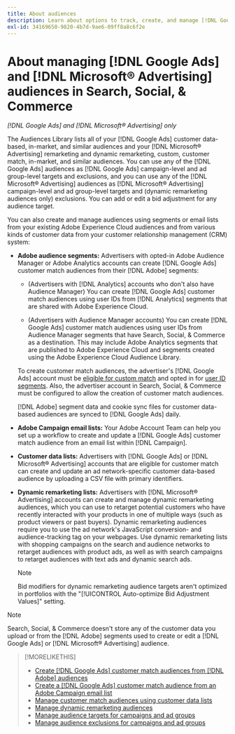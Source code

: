 ```yaml
---
title: About audiences
description: Learn about options to track, create, and manage [!DNL Google Ads] and [!DNL Microsoft® Advertising] audiences.
exl-id: 34169650-9820-4b7d-9ae6-09ff8a8c6f2e
---
```

# About managing [!DNL Google Ads] and [!DNL Microsoft® Advertising] audiences in Search, Social, & Commerce

*[!DNL Google Ads] and [!DNL Microsoft® Advertising] only*

The Audiences Library lists all of your [!DNL Google Ads] customer data-based, in-market, and similar audiences and your [!DNL Microsoft® Advertising] remarketing and dynamic remarketing, custom, customer match, in-market, and similar audiences. You can use any of the [!DNL Google Ads] audiences as [!DNL Google Ads] campaign-level and ad group-level targets and exclusions, and you can use any of the [!DNL Microsoft® Advertising] audiences as [!DNL Microsoft® Advertising] campaign-level and ad group-level targets and (dynamic remarketing audiences only) exclusions. You can add or edit a bid adjustment for any audience target.

You can also create and manage audiences using segments or email lists from your existing Adobe Experience Cloud audiences and from various kinds of customer data from your customer relationship management (CRM) system:

* **Adobe audience segments:** Advertisers with opted-in Adobe Audience Manager or Adobe Analytics accounts can create [!DNL Google Ads] customer match audiences from their [!DNL Adobe] segments:

  * (Advertisers with [!DNL Analytics] accounts who don't also have Audience Manager) You can create [!DNL Google Ads] customer match audiences using user IDs from [!DNL Analytics] segments that are shared with Adobe Experience Cloud.
  
  * (Advertisers with Audience Manager accounts) You can create [!DNL Google Ads] customer match audiences using user IDs from Audience Manager segments that have Search, Social, & Commerce as a destination. This may include Adobe Analytics segments that are published to Adobe Experience Cloud and segments created using the Adobe Experience Cloud Audience Library.

  To create customer match audiences, the advertiser's [!DNL Google Ads] account must be [eligible for custom match](https://support.google.com/adspolicy/answer/6299717) and opted in for [user ID segments](https://support.google.com/google-ads/answer/9199250). Also, the advertiser account in Search, Social, & Commerce must be configured to allow the creation of customer match audiences.<!-- For Analytics audiences: Analytics Only Integration. For Audience Manager, Enable CM/CRM option) -->
  
  [!DNL Adobe] segment data and cookie sync files for customer data-based audiences are synced to [!DNL Google Ads] daily.

* **Adobe Campaign email lists:** Your Adobe Account Team can help you set up a workflow to create and update a [!DNL Google Ads] customer match audience from an email list within [!DNL Campaign].

* **Customer data lists:** Advertisers with [!DNL Google Ads] or [!DNL Microsoft® Advertising] accounts that are eligible for customer match can create and update an ad network-specific customer data-based audience <!-- or dynamic remarketing audience -- included in customer data-based audience, at least for [!DNL Google Ads]?--> by uploading a CSV file with primary identifiers.

* **Dynamic remarketing lists:** Advertisers with [!DNL Microsoft® Advertising] accounts can create and manage dynamic remarketing audiences, which you can use to retarget potential customers who have recently interacted with your products in one of multiple ways (such as product viewers or past buyers). Dynamic remarketing audiences require you to use the ad network's JavaScript conversion- and audience-tracking tag on your webpages. Use dynamic remarketing lists with shopping campaigns on the search and audience networks to retarget audiences with product ads, as well as with search campaigns to retarget audiences with text ads and dynamic search ads. <!--[For [!DNL Google Ads], these are technically included in a customer data-based audience, so word this all carefully when we add support for them.]-->

  >[!NOTE]
  >
  >Bid modifiers for dynamic remarketing audience targets aren't optimized in portfolios with the "[!UICONTROL Auto-optimize Bid Adjustment Values]" setting.

>[!NOTE]
>
>Search, Social, & Commerce doesn't store any of the customer data you upload or from the [!DNL Adobe] segments used to create or edit a [!DNL Google Ads] or [!DNL Microsoft® Advertising] audience.

>[!MORELIKETHIS]
>
>* [Create [!DNL Google Ads] customer match audiences from [!DNL Adobe] audiences](google-audience-from-adobe-audience.md)
>* [Create a [!DNL Google Ads] customer match audience from an Adobe Campaign email list](google-audience-from-campaign-email-list.md)
>* [Manage customer match audiences using customer data lists](audience-from-customer-data-list.md)
>* [Manage dynamic remarketing audiences](audience-dynamic-remarketing-manage.md)
>* [Manage audience targets for campaigns and ad groups](audience-targets-manage.md)
>* [Manage audience exclusions for campaigns and ad groups](audience-exclusions-manage.md)
